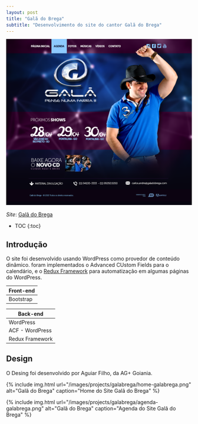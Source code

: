 ```yaml
---
layout: post
title: "Galã do Brega"
subtitle: "Desenvolvimento do site do cantor Galã do Brega"
---
```


![Galã do Brega](/images/projects/galabrega/home-galabrega.png)

*Site*: [Galã do Brega](http://galadobrega.com)

* TOC
{:toc}

## Introdução

O site foi desenvolvido usando WordPress como provedor de conteúdo dinâmico. foram implementados o Advanced CUstom Fields para o calendário, e o [Redux Framework](https://docs.reduxframework.com/) para automatização em algumas páginas do WordPress.

| Front-end     |
|---------------|
| Bootstrap|

| Back-end           |
|--------------------|
| WordPress          |
| ACF - WordPress          |
| Redux Framework    |



## Design

O Desing foi desenvolvido por Aguiar Filho, da AG+ Goiania.

{% include img.html
  url="/images/projects/galabrega/home-galabrega.png"
  alt="Galã do Brega"
  caption="Home do Site Galã do Brega"
%}

{% include img.html
  url="/images/projects/galabrega/agenda-galabrega.png"
  alt="Galã do Brega"
  caption="Agenda do Site Galã do Brega"
%}
